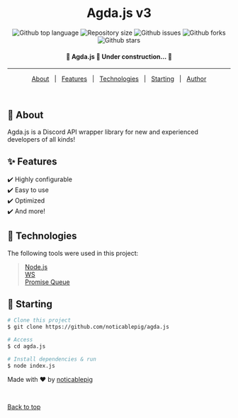 <h1 align="center">Agda.js v3</h1>

<p align="center">
  <img alt="Github top language" src="https://img.shields.io/github/languages/top/noticablepig/agda.js?color=56BEB8">

  <img alt="Repository size" src="https://img.shields.io/github/repo-size/noticablepig/agda.js?color=56BEB8">

  <!-- <img alt="License" src="https://img.shields.io/github/license/noticablepig/agda.js?color=56BEB8"> -->

  <img alt="Github issues" src="https://img.shields.io/github/issues/noticablepig/agda.js?color=56BEB8" />

  <img alt="Github forks" src="https://img.shields.io/github/forks/noticablepig/agda.js?color=56BEB8" />

  <img alt="Github stars" src="https://img.shields.io/github/stars/noticablepig/agda.js?color=56BEB8" />
</p>

<!-- Status -->

<h4 align="center"> 
	🚧  Agda.js 🚀 Under construction...  🚧
</h4> 

<hr>

<p align="center">
  <a href="#dart-about">About</a> &#xa0; | &#xa0; 
  <a href="#sparkles-features">Features</a> &#xa0; | &#xa0;
  <a href="#rocket-technologies">Technologies</a> &#xa0; | &#xa0;
  <a href="#checkered_flag-starting">Starting</a> &#xa0; | &#xa0;
  <a href="https://github.com/noticablepig" target="_blank">Author</a>
</p>

<br>

## :dart: About ##

Agda.js is a Discord API wrapper library for new and experienced developers of all kinds!

## :sparkles: Features ##

:heavy_check_mark: Highly configurable\
:heavy_check_mark: Easy to use\
:heavy_check_mark: Optimized\
:heavy_check_mark: And more!

## :rocket: Technologies ##

The following tools were used in this project:

> [Node.js](https://nodejs.org/en/)\
> [WS](https://www.npmjs.com/package/ws)\
> [Promise Queue](https://www.npmjs.com/package/promise-queue)

## :checkered_flag: Starting ##

```bash
# Clone this project
$ git clone https://github.com/noticablepig/agda.js

# Access
$ cd agda.js

# Install dependencies & run
$ node index.js
```

Made with :heart: by <a href="https://github.com/noticablepig" target="_blank">noticablepig</a>

&#xa0;

<a href="#top">Back to top</a>
